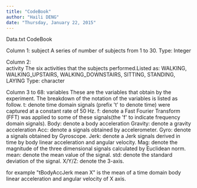 ```yaml
---
title: "CodeBook"
author: "Haili DENG"
date: "Thursday, January 22, 2015"
---
```

Data.txt CodeBook

Column 1:
subject 
  A series of number of subjects from 1 to 30.
  Type: Integer
  
Column 2:  
activity
  The six activities that the subjects performed.Listed as:
  WALKING, WALKING_UPSTAIRS, WALKING_DOWNSTAIRS, SITTING, STANDING, LAYING
  Type: character
  
Column 3 to 68:
variables
  These are the variables that obtain by the experiment.
  The breakdown of the notation of the variables is listed as follow.
  t: denote time domain signals (prefix 't' to denote time) were captured at a constant rate of 50 Hz. 
  f: denote a Fast Fourier Transform (FFT) was applied to some of these signals(the 'f' to indicate
     frequency domain signals). 
  Body: denote a body acceleration
  Gravity: denote a gravity acceleration
  Acc: denote a signals obtained by accelerometer.
  Gyro: denote a signals obtained by Gyroscope.
  Jerk: denote a Jerk signals derived in time by body linear acceleration and angular velocity.
  Mag: denote the magnitude of the three dimensional signals calculated by Euclidean norm.
  mean: denote the mean value of the signal.
  std: denote the standard deviation of the signal.
  X/Y/Z: denote the 3-axis.
  
  for example "tBodyAccJerk mean X" is the mean of a time domain body linear acceleration and angular velocity of X axis.
  